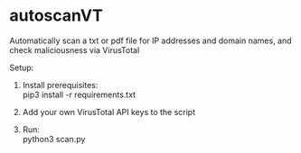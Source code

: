 # autoscanVT
Automatically scan a txt or pdf file for IP addresses and domain names, and check maliciousness via VirusTotal

Setup:  
1) Install prerequisites:  
pip3 install -r requirements.txt  

2) Add your own VirusTotal API keys to the script  

3) Run:  
python3 scan.py  
